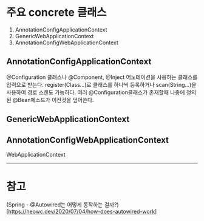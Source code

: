 
# 주요 concrete 클래스
1. AnnotationConfigApplicationContext
1. GenericWebApplicationContext
1. AnnotationConfigWebApplicationContext

## AnnotationConfigApplicationContext
@Configuration 클래스나 @Component, @Inject 어노테이션을 사용하는 클래스를 입력으로 받는다. 
register(Class...)로 클래스를 하나씩 등록하거나
scan(String...)을 사용하여 경로 스캔도 가능하다.
여러 @Configuration클래스가 존재할때 나중에 정의된 @Bean메소드가 이전것을 덮어쓴다.

## GenericWebApplicationContext

## AnnotationConfigWebApplicationContext
WebApplicationContext

---

# 참고 
(Spring - @Autowired는 어떻게 동작하는 걸까?)[https://heowc.dev/2020/07/04/how-does-autowired-work]
